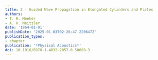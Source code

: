 ```yaml
---
title: 2 - Guided Wave Propagation in Elongated Cylinders and Plates
authors:
- T. R. Meeker
- A. H. Meitzler
date: '1964-01-01'
publishDate: '2025-01-03T02:26:47.220647Z'
publication_types:
- chapter
publication: '*Physical Acoustics*'
doi: 10.1016/B978-1-4832-2857-0.50008-3
---
```

